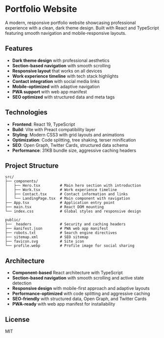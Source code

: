 # Portfolio Website

A modern, responsive portfolio website showcasing professional experience with a clean, dark theme design. Built with React and TypeScript featuring smooth navigation and mobile-responsive layouts.

## Features

- **Dark theme design** with professional aesthetics
- **Section-based navigation** with smooth scrolling
- **Responsive layout** that works on all devices
- **Work experience timeline** with tech stack highlights
- **Contact integration** with social media links
- **Mobile-optimized** with adaptive navigation
- **PWA support** with web app manifest
- **SEO optimized** with structured data and meta tags

## Technologies

- **Frontend**: React 19, TypeScript
- **Build**: Vite with Preact compatibility layer
- **Styling**: Modern CSS3 with grid layouts and animations
- **Optimization**: Code splitting, tree shaking, terser minification
- **SEO**: Open Graph, Twitter Cards, structured data schema
- **Performance**: 31KB bundle size, aggressive caching headers

## Project Structure

```
src/
├── components/
│   ├── Hero.tsx         # Main hero section with introduction
│   ├── Work.tsx         # Work experience timeline
│   ├── Contact.tsx      # Contact information and links
│   └── LandingPage.tsx  # Main component with navigation
├── App.tsx              # Application entry point
├── main.tsx             # React DOM mounting
└── index.css            # Global styles and responsive design

public/
├── _headers             # Security and caching headers
├── manifest.json        # PWA web app manifest
├── robots.txt           # Search engine directives
├── sitemap.xml          # SEO sitemap
├── favicon.svg          # Site icon
└── profile.webp         # Profile image for social sharing
```

## Architecture

- **Component-based** React architecture with TypeScript
- **Section-based navigation** with smooth scrolling and active state detection
- **Responsive design** with mobile-first approach and adaptive layouts
- **Performance-optimized** with code splitting and aggressive caching
- **SEO-friendly** with structured data, Open Graph, and Twitter Cards
- **PWA-ready** with web app manifest for installability

## License

MIT